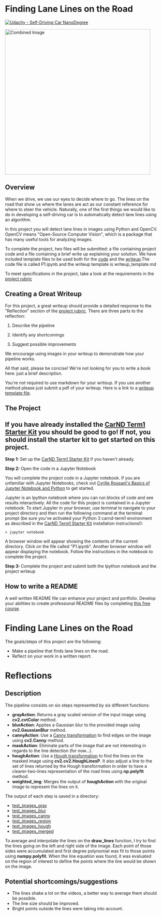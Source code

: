 # **Finding Lane Lines on the Road** 
[![Udacity - Self-Driving Car NanoDegree](https://s3.amazonaws.com/udacity-sdc/github/shield-carnd.svg)](http://www.udacity.com/drive)

<img src="examples/laneLines_thirdPass.jpg" width="480" alt="Combined Image" />

Overview
---

When we drive, we use our eyes to decide where to go.  The lines on the road that show us where the lanes are act as our constant reference for where to steer the vehicle.  Naturally, one of the first things we would like to do in developing a self-driving car is to automatically detect lane lines using an algorithm.

In this project you will detect lane lines in images using Python and OpenCV.  OpenCV means "Open-Source Computer Vision", which is a package that has many useful tools for analyzing images.  

To complete the project, two files will be submitted: a file containing project code and a file containing a brief write up explaining your solution. We have included template files to be used both for the [code](https://github.com/udacity/CarND-LaneLines-P1/blob/master/P1.ipynb) and the [writeup](https://github.com/udacity/CarND-LaneLines-P1/blob/master/writeup_template.md).The code file is called P1.ipynb and the writeup template is writeup_template.md 

To meet specifications in the project, take a look at the requirements in the [project rubric](https://review.udacity.com/#!/rubrics/322/view)


Creating a Great Writeup
---
For this project, a great writeup should provide a detailed response to the "Reflection" section of the [project rubric](https://review.udacity.com/#!/rubrics/322/view). There are three parts to the reflection:

1. Describe the pipeline

2. Identify any shortcomings

3. Suggest possible improvements

We encourage using images in your writeup to demonstrate how your pipeline works.  

All that said, please be concise!  We're not looking for you to write a book here: just a brief description.

You're not required to use markdown for your writeup.  If you use another method please just submit a pdf of your writeup. Here is a link to a [writeup template file](https://github.com/udacity/CarND-LaneLines-P1/blob/master/writeup_template.md). 


The Project
---

## If you have already installed the [CarND Term1 Starter Kit](https://github.com/udacity/CarND-Term1-Starter-Kit/blob/master/README.md) you should be good to go!   If not, you should install the starter kit to get started on this project. ##

**Step 1:** Set up the [CarND Term1 Starter Kit](https://classroom.udacity.com/nanodegrees/nd013/parts/fbf77062-5703-404e-b60c-95b78b2f3f9e/modules/83ec35ee-1e02-48a5-bdb7-d244bd47c2dc/lessons/8c82408b-a217-4d09-b81d-1bda4c6380ef/concepts/4f1870e0-3849-43e4-b670-12e6f2d4b7a7) if you haven't already.

**Step 2:** Open the code in a Jupyter Notebook

You will complete the project code in a Jupyter notebook.  If you are unfamiliar with Jupyter Notebooks, check out <A HREF="https://www.packtpub.com/books/content/basics-jupyter-notebook-and-python" target="_blank">Cyrille Rossant's Basics of Jupyter Notebook and Python</A> to get started.

Jupyter is an Ipython notebook where you can run blocks of code and see results interactively.  All the code for this project is contained in a Jupyter notebook. To start Jupyter in your browser, use terminal to navigate to your project directory and then run the following command at the terminal prompt (be sure you've activated your Python 3 carnd-term1 environment as described in the [CarND Term1 Starter Kit](https://github.com/udacity/CarND-Term1-Starter-Kit/blob/master/README.md) installation instructions!):

`> jupyter notebook`

A browser window will appear showing the contents of the current directory.  Click on the file called "P1.ipynb".  Another browser window will appear displaying the notebook.  Follow the instructions in the notebook to complete the project.  

**Step 3:** Complete the project and submit both the Ipython notebook and the project writeup

## How to write a README
A well written README file can enhance your project and portfolio.  Develop your abilities to create professional README files by completing [this free course](https://www.udacity.com/course/writing-readmes--ud777).



# Finding Lane Lines on the Road

The goals/steps of this project are the following:

- Make a pipeline that finds lane lines on the road.
- Reflect on your work in a written report.

# Reflections

## Description
The pipeline consists on six steps represented by six different functions:

- **grayAction**: Returns a gray scaled version of the input image using **cv2.cvtColor** method.
- **blurAction**: Applies a Gaussian blur to the provided image using **cv2.GaussianBlur** method.
- **cannyAction**: Use a [Canny transformation](https://en.wikipedia.org/wiki/Canny_edge_detector) to find edges on the image using **cv2.Canny** method.
- **maskAction**: Eliminate parts of the image that are not interesting in regards to the line detection (for now...).
- **houghAction**: Use a [Hough transformation](https://en.wikipedia.org/wiki/Hough_transform) to find the lines on the masked image using **cv2.cv2.HoughLinesP**. It also adjust a line to the set of lines returned by the Hough transformation in order to have a clearer-two-lines representation of the road lines using **np.polyfit** method.
- **weighted_img**: Merges the output of **houghAction** with the original image to represent the lines on it.

The output of each step is saved in a directory:

- [test_images_gray](test_images_gray)
- [test_images_blur](test_images_blur)
- [test_images_canny](test_images_canny)
- [test_images_region](test_images_region)
- [test_images_hough](test_images_hough)
- [test_images_merged](test_images_merged)

To average and interpolate the lines on the **draw_lines** function, I try to find the lines going on the left and right side of the image. Each point of those sides were accumulated and first degree polynomial was fit to those points using **numpy.polyfit**. When the line equation was found, it was evaluated on the region of interest to define the points where the line would be shown on the image.

## Potential shortcomings/suggestions

- The lines shake a lot on the videos, a better way to average them should be possible.
- The line size should be improved.
- Bright points outside the lines were taking into account.
